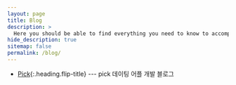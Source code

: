 ```yaml
---
layout: page
title: Blog
description: >
  Here you should be able to find everything you need to know to accomplish the most common tasks when blogging with Hydejack.
hide_description: true
sitemap: false
permalink: /blog/
---
```


* [Pick]{:.heading.flip-title} --- pick 데이팅 어플 개발 블로그

[Pick]: pick.md
